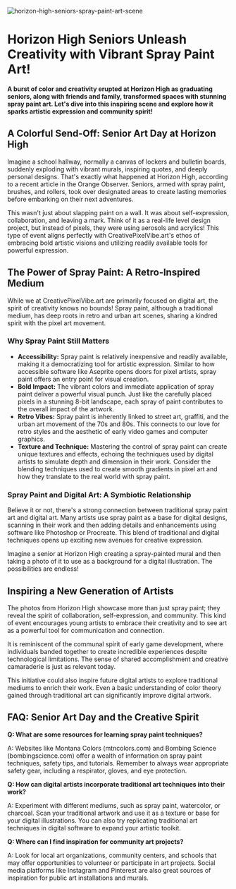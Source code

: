 ![horizon-high-seniors-spray-paint-art-scene](https://images.pexels.com/photos/63238/pexels-photo-63238.jpeg?auto=compress&cs=tinysrgb&fit=crop&h=627&w=1200)

# Horizon High Seniors Unleash Creativity with Vibrant Spray Paint Art!

**A burst of color and creativity erupted at Horizon High as graduating seniors, along with friends and family, transformed spaces with stunning spray paint art. Let's dive into this inspiring scene and explore how it sparks artistic expression and community spirit!**

## A Colorful Send-Off: Senior Art Day at Horizon High

Imagine a school hallway, normally a canvas of lockers and bulletin boards, suddenly exploding with vibrant murals, inspiring quotes, and deeply personal designs. That's exactly what happened at Horizon High, according to a recent article in the Orange Observer. Seniors, armed with spray paint, brushes, and rollers, took over designated areas to create lasting memories before embarking on their next adventures.

This wasn't just about slapping paint on a wall. It was about self-expression, collaboration, and leaving a mark. Think of it as a real-life level design project, but instead of pixels, they were using aerosols and acrylics! This type of event aligns perfectly with CreativePixelVibe.art's ethos of embracing bold artistic visions and utilizing readily available tools for powerful expression.

## The Power of Spray Paint: A Retro-Inspired Medium

While we at CreativePixelVibe.art are primarily focused on digital art, the spirit of creativity knows no bounds! Spray paint, although a traditional medium, has deep roots in retro and urban art scenes, sharing a kindred spirit with the pixel art movement.

### Why Spray Paint Still Matters

*   **Accessibility:** Spray paint is relatively inexpensive and readily available, making it a democratizing tool for artistic expression. Similar to how accessible software like Aseprite opens doors for pixel artists, spray paint offers an entry point for visual creation.
*   **Bold Impact:** The vibrant colors and immediate application of spray paint deliver a powerful visual punch. Just like the carefully placed pixels in a stunning 8-bit landscape, each spray of paint contributes to the overall impact of the artwork.
*   **Retro Vibes:** Spray paint is inherently linked to street art, graffiti, and the urban art movement of the 70s and 80s. This connects to our love for retro styles and the aesthetic of early video games and computer graphics.
*   **Texture and Technique:** Mastering the control of spray paint can create unique textures and effects, echoing the techniques used by digital artists to simulate depth and dimension in their work. Consider the blending techniques used to create smooth gradients in pixel art and how they translate to the real world with spray paint.

### Spray Paint and Digital Art: A Symbiotic Relationship

Believe it or not, there's a strong connection between traditional spray paint art and digital art. Many artists use spray paint as a base for digital designs, scanning in their work and then adding details and enhancements using software like Photoshop or Procreate. This blend of traditional and digital techniques opens up exciting new avenues for creative expression.

Imagine a senior at Horizon High creating a spray-painted mural and then taking a photo of it to use as a background for a digital illustration. The possibilities are endless!

## Inspiring a New Generation of Artists

The photos from Horizon High showcase more than just spray paint; they reveal the spirit of collaboration, self-expression, and community. This kind of event encourages young artists to embrace their creativity and to see art as a powerful tool for communication and connection.

It is reminiscent of the communal spirit of early game development, where individuals banded together to create incredible experiences despite technological limitations. The sense of shared accomplishment and creative camaraderie is just as relevant today.

This initiative could also inspire future digital artists to explore traditional mediums to enrich their work. Even a basic understanding of color theory gained through traditional art can significantly improve digital artwork.

## FAQ: Senior Art Day and the Creative Spirit

**Q: What are some resources for learning spray paint techniques?**

A: Websites like Montana Colors (mtncolors.com) and Bombing Science (bombingscience.com) offer a wealth of information on spray paint techniques, safety tips, and tutorials. Remember to always wear appropriate safety gear, including a respirator, gloves, and eye protection.

**Q: How can digital artists incorporate traditional art techniques into their work?**

A: Experiment with different mediums, such as spray paint, watercolor, or charcoal. Scan your traditional artwork and use it as a texture or base for your digital illustrations. You can also try replicating traditional art techniques in digital software to expand your artistic toolkit.

**Q: Where can I find inspiration for community art projects?**

A: Look for local art organizations, community centers, and schools that may offer opportunities to volunteer or participate in art projects. Social media platforms like Instagram and Pinterest are also great sources of inspiration for public art installations and murals.
